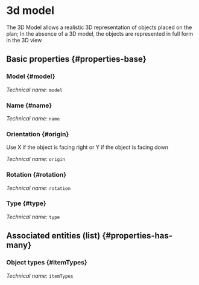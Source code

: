# 3d model
<!--- THIS FILE IS GENERATED PLEASE DO NOT EDIT IT DIRECTLY --->

The 3D Model allows a realistic 3D representation of objects placed on the plan; In the absence of a 3D model, the objects are represented in full form in the 3D view

## Basic properties {#properties-base}

### Model {#model}



*Technical name:* ```model```

### Name {#name}



*Technical name:* ```name```

### Orientation {#origin}

Use X if the object is facing right or Y if the object is facing down

*Technical name:* ```origin```

### Rotation {#rotation}



*Technical name:* ```rotation```

### Type {#type}



*Technical name:* ```type```




## Associated entities (list) {#properties-has-many}

### Object types {#itemTypes}



*Technical name:* ```itemTypes```




